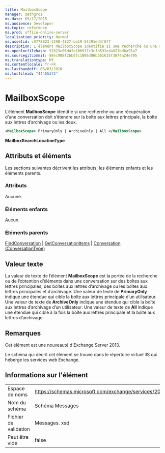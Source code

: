 ```yaml
---
title: MailboxScope
manager: sethgros
ms.date: 09/17/2015
ms.audience: Developer
ms.topic: reference
ms.prod: office-online-server
localization_priority: Normal
ms.assetid: c9778823-f290-4827-ba19-5f391ed4f877
description: L’élément MailboxScope identifie si une recherche ou une récupération d’une conversation doit s’étendre sur la boîte aux lettres principale, la boîte aux lettres d’archivage ou les deux.
ms.openlocfilehash: 92823c06d4fe186917c3cfb532eda821bd6a95a7
ms.sourcegitcommit: 88ec988f2bb67c1866d06b361615f3674a24e795
ms.translationtype: MT
ms.contentlocale: fr-FR
ms.lasthandoff: 06/03/2020
ms.locfileid: "44455372"
---
```

# <a name="mailboxscope"></a>MailboxScope

L’élément **MailboxScope** identifie si une recherche ou une récupération d’une conversation doit s’étendre sur la boîte aux lettres principale, la boîte aux lettres d’archivage ou les deux. 
  
```XML
<MailboxScope> PrimaryOnly | ArchiveOnly | All </MailboxScope>
```

**MailboxSearchLocationType**

## <a name="attributes-and-elements"></a>Attributs et éléments

Les sections suivantes décrivent les attributs, les éléments enfants et les éléments parents.
  
### <a name="attributes"></a>Attributs

Aucune.
  
### <a name="child-elements"></a>Éléments enfants

Aucun.
  
### <a name="parent-elements"></a>Éléments parents

[FindConversation](findconversation.md)  |  [GetConversationItems](getconversationitems.md)  |  [Conversation (ConversationType)](conversation-conversationtype.md)
  
## <a name="text-value"></a>Valeur texte

La valeur de texte de l’élément **MailboxScope** est la portée de la recherche ou de l’obtention d’éléments dans une conversation sur des boîtes aux lettres principales, des boîtes aux lettres d’archivage ou les boîtes aux lettres principales et d’archivage. Une valeur de texte de **PrimaryOnly** indique une étendue qui cible la boîte aux lettres principale d’un utilisateur. Une valeur de texte de **ArchiveOnly** indique une étendue qui cible la boîte aux lettres d’archivage d’un utilisateur. Une valeur de texte de **All** indique une étendue qui cible à la fois la boîte aux lettres principale et la boîte aux lettres d’archivage. 
  
## <a name="remarks"></a>Remarques

Cet élément est une nouveauté d'Exchange Server 2013.
  
Le schéma qui décrit cet élément se trouve dans le répertoire virtuel IIS qui héberge les services web Exchange.
  
## <a name="element-information"></a>Informations sur l'élément

|||
|:-----|:-----|
|Espace de noms  <br/> |https://schemas.microsoft.com/exchange/services/2006/messages  <br/> |
|Nom du schéma  <br/> |Schéma Messages  <br/> |
|Fichier de validation  <br/> |Messages. xsd  <br/> |
|Peut être vide  <br/> |false  <br/> |
   

